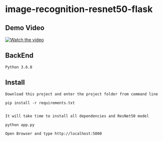# image-recognition-resnet50-flask

## Demo Video

[![Watch the video](https://i.ytimg.com/vi/Raiy4SVW_YY/0.jpg)](https://www.youtube.com/embed/Raiy4SVW_YY)

## BackEnd

```
Python 3.6.8
```
## Install

```
Download this project and enter the project folder from command line

```

```
pip install -r requirements.txt

```

```

It will take time to install all dependencies and ResNet50 model

```

```
python app.py

```

```
Open Browser and type http://localhost:5000

```

